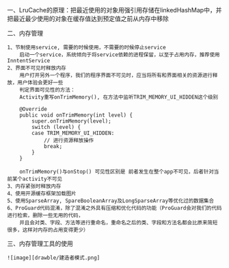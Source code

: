 一、LruCache的原理：把最近使用的对象用强引用存储在linkedHashMap中，并把最近最少使用的对象在缓存值达到预定值之前从内存中移除

二、内存管理

	1、节制使用service, 需要的时候使用，不需要的时候停止service
		启动一个service，系统倾向于将service依赖的进程保留，以至于占用内存，推荐使用InntentService
	2、界面不可见时释放内存
		用户打开另外一个程序，我们的程序界面不可见时，应当将所有和界面相关的资源进行释放，用户体验会更好一些
		判定界面可见性的方法：
		Activity重写onTrimMemory(), 在方法中监听TRIM_MEMORY_UI_HIDDEN这个级别

		@Override  
		public void onTrimMemory(int level) {  
		    super.onTrimMemory(level);  
		    switch (level) {  
		    case TRIM_MEMORY_UI_HIDDEN:  
		        // 进行资源释放操作  
		        break;  
		    }  
		} 

		onTrimMemory()与onStop() 可见性区别是 前者发生在整个app不可见，后者针对当前某个activity不可见
	3、内存紧张时释放内存
	4、使用开源缓存框架加载图片
	5、使用SparseArray, SpareBooleanArray及LongSparseArray等优化过的数据集合
	6、ProGuard代码混淆，除了混淆之外具有压缩和优化代码的功能（ProGuard会对我们的代码进行检索，删除一些无用的代码，
		并且会对类、字段、方法等进行重命名，重命名之后的类、字段和方法名都会比原来简短很多，这样对内存的占用变得更少）

三、内存管理工具的使用

	![image][drawble/建造者模式.png]

